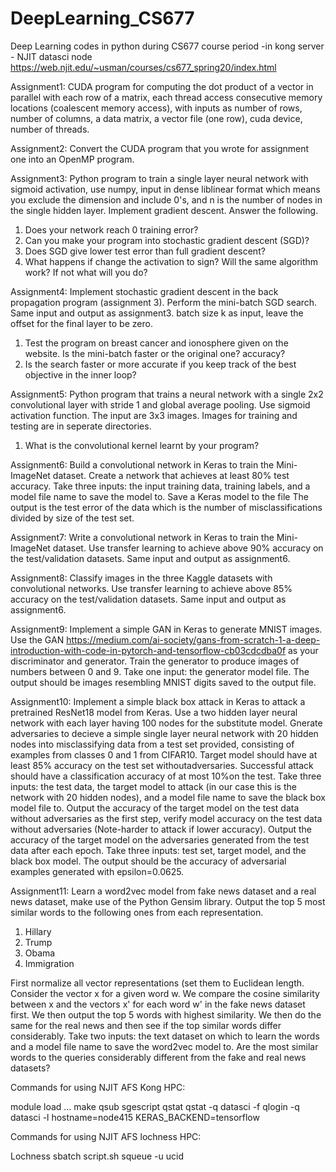 # DeepLearning_CS677
Deep Learning codes in python during CS677 course period
-in kong server - NJIT datasci node
https://web.njit.edu/~usman/courses/cs677_spring20/index.html

Assignment1:
CUDA program for computing the dot product of a vector in parallel with each row of a matrix, each thread access consecutive memory locations (coalescent memory access), with inputs as number of rows, number of columns, a data matrix, a vector file (one row), cuda device, number of threads.

Assignment2:
Convert the CUDA program that you wrote for assignment one into an OpenMP program.

Assignment3:
Python program to train a single layer neural network with sigmoid activation, use numpy, input in dense liblinear format which means you exclude the dimension and include 0's, and n is the number of nodes in the single hidden layer. Implement gradient descent. Answer the following.
1. Does your network reach 0 training error? 
2. Can you make your program into stochastic gradient descent (SGD)?
3. Does SGD give lower test error than full gradient descent?
4. What happens if change the activation to sign? Will the same algorithm work? If not what will you do?

Assignment4:
Implement stochastic gradient descent in the back propagation program (assignment 3). Perform the mini-batch SGD search. Same input and output as assignment3. batch size k as input, leave the offset for the final layer to be zero.
1. Test the program on breast cancer and ionosphere given on the website. Is the mini-batch faster or the original one? accuracy?
2. Is the search faster or more accurate if you keep track of the best objective in the inner loop?

Assignment5:
Python program that trains a neural network with a single 2x2 convolutional layer with stride 1 and global average pooling. Use sigmoid activation function. The input are 3x3 images. Images for training and testing are in seperate directories.
1. What is the convolutional kernel learnt by your program? 

Assignment6:
Build a convolutional network in Keras to train the Mini-ImageNet dataset. Create a network that achieves at least 80% test accuracy. Take three inputs: the input training data, training labels, and a model file name to save the model to. Save a Keras model to the file The output is the test error of the data which is the number of misclassifications divided by size of the test set.

Assignment7:
Write a convolutional network in Keras to train the Mini-ImageNet dataset. Use transfer learning to achieve above 90% accuracy on the test/validation datasets. Same input and output as assignment6.

Assignment8:
Classify images in the three Kaggle datasets with convolutional networks. Use transfer learning to achieve above 85% accuracy on the test/validation datasets. Same input and output as assignment6.

Assignment9:
Implement a simple GAN in Keras to generate MNIST images. Use the GAN https://medium.com/ai-society/gans-from-scratch-1-a-deep-introduction-with-code-in-pytorch-and-tensorflow-cb03cdcdba0f as your discriminator and generator. Train the generator to produce images of numbers between 0 and 9. Take one input: the generator model file. The output should be images resembling MNIST digits saved to the output file.

Assignment10:
Implement a simple black box attack in Keras to attack a pretrained ResNet18 model from Keras. Use a two hidden layer neural network with each layer having 100 nodes for the substitute model. Gnerate adversaries to decieve a simple single layer neural network with 20 hidden nodes into misclassifying data from a test set provided, consisting of examples  from classes 0 and 1 from CIFAR10. Target model should have at least 85% accuracy on the test set withoutadversaries. Successful attack should have a classification accuracy of at most 10%on the test. Take three inputs: the test data, the target model to attack (in our case this is the network with 20 hidden nodes), and a model file name to save the black box model file to. Output the accuracy of the target model on the test data without adversaries as the first step, verify model accuracy on the test data without adversaries (Note-harder to attack if lower accuracy). Output the accuracy of the target model on the adversaries generated from the test data after each epoch. Take three inputs: test set, target model, and the black box model.
The output should be the accuracy of adversarial examples generated with epsilon=0.0625.

Assignment11:
Learn a word2vec model from fake news dataset and a real news dataset, make use of the Python Gensim library. Output the top 5 most similar words to the following ones from each representation.
1. Hillary
2. Trump
3. Obama
4. Immigration

First normalize all vector representations (set them to Euclidean length. Consider the vector x for a given word w. We compare the cosine similarity between x and the vectors x' for each word w' in the fake news dataset first. We then output the top 5 words with highest similarity. We then do the same for the real news and then see if the top similar words differ considerably. Take two inputs: the text dataset on which to learn the words and a model file name to save the word2vec model to. Are the most similar words to the queries considerably different from the fake and real news datasets? 


Commands for using NJIT AFS Kong HPC:

module load …
make
qsub sgescript
qstat
qstat -q datasci -f
qlogin -q datasci -l hostname=node415
KERAS_BACKEND=tensorflow


Commands for using NJIT AFS lochness HPC:

Lochness
sbatch script.sh
squeue -u ucid
